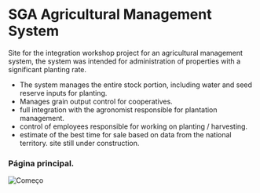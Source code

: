 # SGA Agricultural Management System

 Site for the integration workshop project for an agricultural management system, the system was intended for administration
 of properties with a significant planting rate.

 * The system manages the entire stock portion, including water and seed reserve inputs for planting.
 * Manages grain output control for cooperatives.
 * full integration with the agronomist responsible for plantation management.
 * control of employees responsible for working on planting / harvesting.
 * estimate of the best time for sale based on data from the national territory.
 site still under construction.

### Página principal.

![Começo](https://github.com/AlexDeSaran/Site-Agricola/blob/main/images/Capturar22.PNG)
